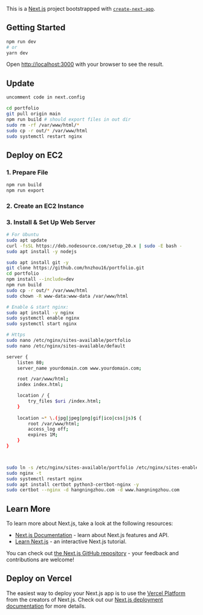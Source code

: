 This is a [Next.js](https://nextjs.org) project bootstrapped with [`create-next-app`](https://nextjs.org/docs/app/api-reference/cli/create-next-app).

## Getting Started
```bash
npm run dev
# or
yarn dev
```
Open [http://localhost:3000](http://localhost:3000) with your browser to see the result.

## Update
```bash
uncomment code in next.config

cd portfolio
git pull origin main
npm run build # should export files in out dir
sudo rm -rf /var/www/html/*
sudo cp -r out/* /var/www/html
sudo systemctl restart nginx
```

## Deploy on EC2
### 1. Prepare File
```bash
npm run build
npm run export
```

### 2. Create an EC2 Instance

### 3. Install & Set Up Web Server
```bash
# For Ubuntu
sudo apt update
curl -fsSL https://deb.nodesource.com/setup_20.x | sudo -E bash -
sudo apt install -y nodejs

sudo apt install git -y
git clone https://github.com/hnzhou16/portfolio.git
cd portfolio
npm install --include=dev
npm run build
sudo cp -r out/* /var/www/html
sudo chown -R www-data:www-data /var/www/html

# Enable & start nginx:
sudo apt install -y nginx
sudo systemctl enable nginx
sudo systemctl start nginx

# Https
sudo nano /etc/nginx/sites-available/portfolio
sudo nano /etc/nginx/sites-available/default

server {
    listen 80;
    server_name yourdomain.com www.yourdomain.com;

    root /var/www/html;
    index index.html;

    location / {
        try_files $uri /index.html;
    }
    
    location ~* \.(jpg|jpeg|png|gif|ico|css|js)$ {
        root /var/www/html;
        access_log off;
        expires 1M;
    }
}



sudo ln -s /etc/nginx/sites-available/portfolio /etc/nginx/sites-enabled/
sudo nginx -t
sudo systemctl restart nginx
sudo apt install certbot python3-certbot-nginx -y
sudo certbot --nginx -d hangningzhou.com -d www.hangningzhou.com
```


## Learn More
To learn more about Next.js, take a look at the following resources:

- [Next.js Documentation](https://nextjs.org/docs) - learn about Next.js features and API.
- [Learn Next.js](https://nextjs.org/learn) - an interactive Next.js tutorial.

You can check out [the Next.js GitHub repository](https://github.com/vercel/next.js) - your feedback and contributions are welcome!

## Deploy on Vercel
The easiest way to deploy your Next.js app is to use the [Vercel Platform](https://vercel.com/new?utm_medium=default-template&filter=next.js&utm_source=create-next-app&utm_campaign=create-next-app-readme) from the creators of Next.js.
Check out our [Next.js deployment documentation](https://nextjs.org/docs/app/building-your-application/deploying) for more details.